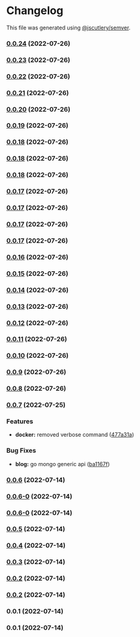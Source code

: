 # Changelog

This file was generated using [@jscutlery/semver](https://github.com/jscutlery/semver).

### [0.0.24](https://github.com/yurikrupnik/nx-go-playground/compare/users-api-0.0.23...users-api-0.0.24) (2022-07-26)

### [0.0.23](https://github.com/yurikrupnik/nx-go-playground/compare/users-api-0.0.22...users-api-0.0.23) (2022-07-26)

### [0.0.22](https://github.com/yurikrupnik/nx-go-playground/compare/users-api-0.0.21...users-api-0.0.22) (2022-07-26)

### [0.0.21](https://github.com/yurikrupnik/nx-go-playground/compare/users-api-0.0.20...users-api-0.0.21) (2022-07-26)

### [0.0.20](https://github.com/yurikrupnik/nx-go-playground/compare/users-api-0.0.19...users-api-0.0.20) (2022-07-26)

### [0.0.19](https://github.com/yurikrupnik/nx-go-playground/compare/users-api-0.0.18...users-api-0.0.19) (2022-07-26)

### [0.0.18](https://github.com/yurikrupnik/nx-go-playground/compare/users-api-0.0.17...users-api-0.0.18) (2022-07-26)

### [0.0.18](https://github.com/yurikrupnik/nx-go-playground/compare/users-api-0.0.17...users-api-0.0.18) (2022-07-26)

### [0.0.18](https://github.com/yurikrupnik/nx-go-playground/compare/users-api-0.0.17...users-api-0.0.18) (2022-07-26)

### [0.0.17](https://github.com/yurikrupnik/nx-go-playground/compare/users-api-0.0.16...users-api-0.0.17) (2022-07-26)

### [0.0.17](https://github.com/yurikrupnik/nx-go-playground/compare/users-api-0.0.16...users-api-0.0.17) (2022-07-26)

### [0.0.17](https://github.com/yurikrupnik/nx-go-playground/compare/users-api-0.0.16...users-api-0.0.17) (2022-07-26)

### [0.0.17](https://github.com/yurikrupnik/nx-go-playground/compare/users-api-0.0.16...users-api-0.0.17) (2022-07-26)

### [0.0.16](https://github.com/yurikrupnik/nx-go-playground/compare/users-api-0.0.15...users-api-0.0.16) (2022-07-26)

### [0.0.15](https://github.com/yurikrupnik/nx-go-playground/compare/users-api-0.0.14...users-api-0.0.15) (2022-07-26)

### [0.0.14](https://github.com/yurikrupnik/nx-go-playground/compare/users-api-0.0.13...users-api-0.0.14) (2022-07-26)

### [0.0.13](https://github.com/yurikrupnik/nx-go-playground/compare/users-api-0.0.12...users-api-0.0.13) (2022-07-26)

### [0.0.12](https://github.com/yurikrupnik/nx-go-playground/compare/users-api-0.0.11...users-api-0.0.12) (2022-07-26)

### [0.0.11](https://github.com/yurikrupnik/nx-go-playground/compare/users-api-0.0.10...users-api-0.0.11) (2022-07-26)

### [0.0.10](https://github.com/yurikrupnik/nx-go-playground/compare/users-api-0.0.9...users-api-0.0.10) (2022-07-26)

### [0.0.9](https://github.com/yurikrupnik/nx-go-playground/compare/users-api-0.0.8...users-api-0.0.9) (2022-07-26)

### [0.0.8](https://github.com/yurikrupnik/nx-go-playground/compare/users-api-0.0.7...users-api-0.0.8) (2022-07-26)

### [0.0.7](https://github.com/yurikrupnik/nx-go-playground/compare/users-api-0.0.6...users-api-0.0.7) (2022-07-25)


### Features

* **docker:** removed verbose command ([477a31a](https://github.com/yurikrupnik/nx-go-playground/commit/477a31a68ea2527cb62ed0e991c9a12f017f6ef9))


### Bug Fixes

* **blog:** go mongo generic api ([ba1167f](https://github.com/yurikrupnik/nx-go-playground/commit/ba1167f5caade9cabf19ff696122d5f0b727ff1d))

### [0.0.6](https://github.com/yurikrupnik/nx-go-playground/compare/users-api-0.0.6-0...users-api-0.0.6) (2022-07-14)

### [0.0.6-0](https://github.com/yurikrupnik/nx-go-playground/compare/users-api-0.0.5...users-api-0.0.6-0) (2022-07-14)

### [0.0.6-0](https://github.com/yurikrupnik/nx-go-playground/compare/users-api-0.0.5...users-api-0.0.6-0) (2022-07-14)

### [0.0.5](https://github.com/yurikrupnik/nx-go-playground/compare/users-api-0.0.4...users-api-0.0.5) (2022-07-14)

### [0.0.4](https://github.com/yurikrupnik/nx-go-playground/compare/users-api-0.0.3...users-api-0.0.4) (2022-07-14)

### [0.0.3](https://github.com/yurikrupnik/nx-go-playground/compare/users-api-0.0.2...users-api-0.0.3) (2022-07-14)

### [0.0.2](https://github.com/yurikrupnik/nx-go-playground/compare/users-api-0.0.1...users-api-0.0.2) (2022-07-14)

### [0.0.2](https://github.com/yurikrupnik/nx-go-playground/compare/users-api-0.0.1...users-api-0.0.2) (2022-07-14)

### 0.0.1 (2022-07-14)

### 0.0.1 (2022-07-14)
